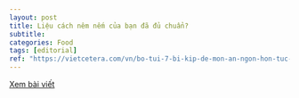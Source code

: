 ```yaml
---
layout: post
title: Liệu cách nêm nếm của bạn đã đủ chuẩn?
subtitle: 
categories: Food
tags: [editorial]
ref: "https://vietcetera.com/vn/bo-tui-7-bi-kip-de-mon-an-ngon-hon-tuc-thi"
---
```

[Xem bài viết](https://vietcetera.com/vn/bo-tui-7-bi-kip-de-mon-an-ngon-hon-tuc-thi)

